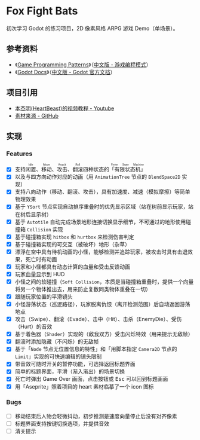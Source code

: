 # Fox Fight Bats

初次学习 Godot 的练习项目，2D 像素风格 ARPG 游戏 Demo（单场景）。

## 参考资料

- 《[Game Programming Patterns](http://gameprogrammingpatterns.com/)》（[中文版 - 游戏编程模式](https://gpp.tkchu.me/)）
- 《[Godot Docs](https://docs.godotengine.org/)》（[中文版 - Godot 官方文档](http://godot.pro/doc/index.html)）

## 项目引用

- [本杰明\(HeartBeast\)的视频教程 - Youtube](https://youtu.be/mAbG8Oi-SvQ)
- [素材来源 - GitHub](https://github.com/uheartbeast/youtube-tutorials)

## 实现

### Features

- [x] 支持<ruby><rb>闲置</rb><rp>（</rp><rt>Idle</rt><rp>）</rp></ruby>、<ruby><rb>移动</rb><rp>（</rp><rt>Move</rt><rp>）</rp></ruby>、<ruby><rb>攻击</rb><rp>（</rp><rt>Attack</rt><rp>）</rp></ruby>、<ruby><rb>翻滚</rb><rp>（</rp><rt>Roll</rt><rp>）</rp></ruby>四种状态的<ruby><rb>「有限状态机」</rb><rp>（</rp><rt>Finite State Machine</rt><rp>）</rp></ruby>
- [x] 以及与四方向动作对应的动画（用 `AnimationTree` 节点的 `BlendSpace2D` 实现）
- [x] 支持八向动作（移动、翻滚、攻击），具有加速度、减速（模拟摩擦）等简单物理效果
- [x] 基于 `YSort` 节点实现自动排序重叠时的优先显示区域（站在树前显示玩家，站在树后显示树）
- [x] 基于 `Autotile` 自动完成场景地形连接切换显示细节，不可通过的地形使用碰撞箱 `Collision` 实现
- [x] 基于碰撞箱实现 `hitbox` 和 `hurtbox` 来检测伤害判定
- [x] 基于碰撞箱实现的可交互（被破坏）地形（杂草）
- [x] 漂浮在空中具有待机动画的小怪，能够检测并追踪玩家，被攻击时具有击退效果，死亡时有动画
- [x] 玩家和小怪都具有动态计算的血量和受击反馈动画
- [x] 玩家血量显示到 HUD
- [x] 小怪之间的软碰撞（`Soft Collision`，本质是当碰撞箱重叠时，提供一个向量将另一个物体推出去，用来防止复数同类物体重叠在一切）
- [x] 跟随玩家位置的平滑镜头
- [x] 小怪游荡状态（巡逻路径），玩家脱离仇恨（离开检测范围）后自动返回游荡地点
- [x] 攻击（Swipe）、翻滚（Evade）、击中（Hit）、击杀（EnemyDie）、受伤（Hurt）的音效
- [x] 基于着色器（`Shader`）实现的（敌我双方）受击闪烁特效（用来提示无敌帧）
- [x] 翻滚时添加隐藏（不闪烁）的无敌帧
- [x] 基于「`Node` 节点无位置信息的特性」和「用脚本指定 `Camera2D` 节点的 `Limit`」实现的可快速编辑的镜头限制
- [x] 带音效可随时开关的暂停功能，可选择返回标题界面
- [x] 简单的标题界面，平滑（渐入渐出）的场景切换
- [x] 死亡时弹出 Game Over 画面，点击按钮或 <kbd>Esc</kbd> 可以回到标题画面
- [x] 用「Aseprite」照着项目的 heart 素材临摹了一个 icon 图标

### Bugs

- [ ] 移动结束后人物会轻微抖动，初步推测是速度向量停止后没有对齐像素
- [ ] 标题界面支持按键切换选项，并提供音效
- [ ] 清关提示
